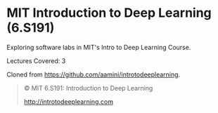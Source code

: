 # MIT Introduction to Deep Learning (6.S191)  

Exploring software labs in MIT's Intro to Deep Learning Course. 
  
Lectures Covered: 3
      
        
          
Cloned from https://github.com/aamini/introtodeeplearning. 

> © MIT 6.S191: Introduction to Deep Learning
>
> http://introtodeeplearning.com
